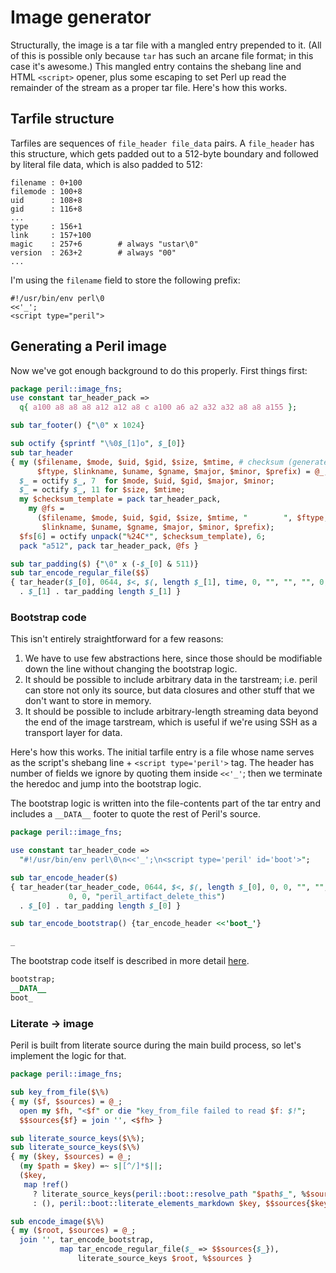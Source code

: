 # Image generator
Structurally, the image is a tar file with a mangled entry prepended to it.
(All of this is possible only because `tar` has such an arcane file format; in
this case it's awesome.) This mangled entry contains the shebang line and HTML
`<script>` opener, plus some escaping to set Perl up read the remainder of the
stream as a proper tar file. Here's how this works.

## Tarfile structure
Tarfiles are sequences of `file_header file_data` pairs. A `file_header` has
this structure, which gets padded out to a 512-byte boundary and followed by
literal file data, which is also padded to 512:

```
filename : 0+100
filemode : 100+8
uid      : 108+8
gid      : 116+8
...
type     : 156+1
link     : 157+100
magic    : 257+6        # always "ustar\0"
version  : 263+2        # always "00"
...
```

I'm using the `filename` field to store the following prefix:

```
#!/usr/bin/env perl\0
<<'_';
<script type="peril">
```

## Generating a Peril image
Now we've got enough background to do this properly. First things first:

```pl
package peril::image_fns;
use constant tar_header_pack =>
  q{ a100 a8 a8 a8 a12 a12 a8 c a100 a6 a2 a32 a32 a8 a8 a155 };

sub tar_footer() {"\0" x 1024}

sub octify {sprintf "\%0$_[1]o", $_[0]}
sub tar_header
{ my ($filename, $mode, $uid, $gid, $size, $mtime, # checksum (generated)
      $ftype, $linkname, $uname, $gname, $major, $minor, $prefix) = @_;
  $_ = octify $_, 7  for $mode, $uid, $gid, $major, $minor;
  $_ = octify $_, 11 for $size, $mtime;
  my $checksum_template = pack tar_header_pack,
    my @fs =
      ($filename, $mode, $uid, $gid, $size, $mtime, "        ", $ftype,
       $linkname, $uname, $gname, $major, $minor, $prefix);
  $fs[6] = octify unpack("%24C*", $checksum_template), 6;
  pack "a512", pack tar_header_pack, @fs }

sub tar_padding($) {"\0" x (-$_[0] & 511)}
sub tar_encode_regular_file($$)
{ tar_header($_[0], 0644, $<, $(, length $_[1], time, 0, "", "", "", 0, 0, "")
  . $_[1] . tar_padding length $_[1] }
```

### Bootstrap code
This isn't entirely straightforward for a few reasons:

1. We have to use few abstractions here, since those should be modifiable down
   the line without changing the bootstrap logic.
2. It should be possible to include arbitrary data in the tarstream; i.e. peril
   can store not only its source, but data closures and other stuff that we
   don't want to store in memory.
3. It should be possible to include arbitrary-length streaming data beyond the
   end of the image tarstream, which is useful if we're using SSH as a
   transport layer for data.

Here's how this works. The initial tarfile entry is a file whose name serves as
the script's shebang line + `<script type='peril'>` tag. The header has number
of fields we ignore by quoting them inside `<<'_'`; then we terminate the
heredoc and jump into the bootstrap logic.

The bootstrap logic is written into the file-contents part of the tar entry and
includes a `__DATA__` footer to quote the rest of Peril's source.

```pl
package peril::image_fns;

use constant tar_header_code =>
  "#!/usr/bin/env perl\0\n<<'_';\n<script type='peril' id='boot'>";

sub tar_encode_header($)
{ tar_header(tar_header_code, 0644, $<, $(, length $_[0], 0, 0, "", "", "",
             0, 0, "peril_artifact_delete_this")
  . $_[0] . tar_padding length $_[0] }

sub tar_encode_bootstrap() {tar_encode_header <<'boot_'}

_
```

The bootstrap code itself is described in more detail [here](bootstrap.p.md).

```pl
bootstrap;
__DATA__
boot_
```

### Literate -> image
Peril is built from literate source during the main build process, so let's
implement the logic for that.

```pl
package peril::image_fns;

sub key_from_file($\%)
{ my ($f, $sources) = @_;
  open my $fh, "<$f" or die "key_from_file failed to read $f: $!";
  $$sources{$f} = join '', <$fh> }

sub literate_source_keys($\%);
sub literate_source_keys($\%)
{ my ($key, $sources) = @_;
  (my $path = $key) =~ s|[^/]*$||;
  ($key,
   map !ref()
     ? literate_source_keys(peril::boot::resolve_path "$path$_", %$sources)
     : (), peril::boot::literate_elements_markdown $key, $$sources{$key}) }

sub encode_image($\%)
{ my ($root, $sources) = @_;
  join '', tar_encode_bootstrap,
           map tar_encode_regular_file($_ => $$sources{$_}),
               literate_source_keys $root, %$sources }
```
